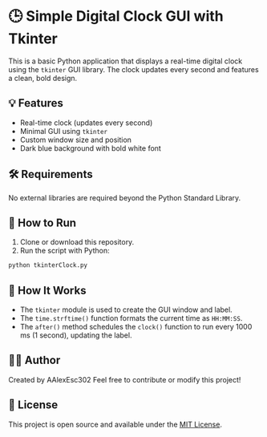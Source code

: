 # 🕒 Simple Digital Clock GUI with Tkinter

This is a basic Python application that displays a real-time digital clock using the `tkinter` GUI library. The clock updates every second and features a clean, bold design.

## 💡 Features

- Real-time clock (updates every second)
- Minimal GUI using `tkinter`
- Custom window size and position
- Dark blue background with bold white font

## 🛠️ Requirements

No external libraries are required beyond the Python Standard Library.

## 🚀 How to Run

1. Clone or download this repository.
2. Run the script with Python:

```bash
python tkinterClock.py
```

## 🧠 How It Works

- The `tkinter` module is used to create the GUI window and label.
- The `time.strftime()` function formats the current time as `HH:MM:SS`.
- The `after()` method schedules the `clock()` function to run every 1000 ms (1 second), updating the label.

## 🧑‍💻 Author

Created by AAlexEsc302 
Feel free to contribute or modify this project!

## 📄 License

This project is open source and available under the [MIT License](LICENSE).
